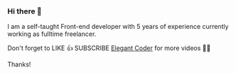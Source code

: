 ### Hi there 👋

 I am a self-taught Front-end developer with 5 years of experience currently working as fulltime freelancer.

Don't forget to LIKE 👍 SUBSCRIBE
[Elegant Coder](https://www.youtube.com/channel/UCD82KIkpQ5dtQYFzxLejzGg) for more videos 🌱🌱


 Thanks!
<!--
**Ali-Mohd1/Ali-Mohd1** is a ✨ _special_ ✨ repository because its `README.md` (this file) appears on your GitHub profile.

Here are some ideas to get you started:

- 🔭 I’m currently working on ...
- 🌱 I’m currently learning ...
- 👯 I’m looking to collaborate on ...
- 🤔 I’m looking for help with ...
- 💬 Ask me about ...
- 📫 How to reach me: ...
- 😄 Pronouns: ...
- ⚡ Fun fact: ...
-->
